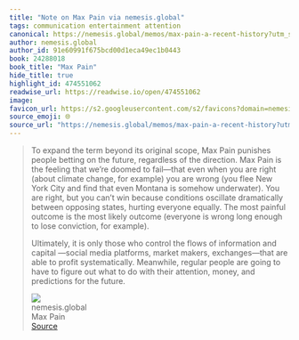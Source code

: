 ```yaml
---
title: "Note on Max Pain via nemesis.global"
tags: communication entertainment attention
canonical: https://nemesis.global/memos/max-pain-a-recent-history?utm_source=substack&utm_medium=email
author: nemesis.global
author_id: 91e60991f675bcd00d1eca49ec1b0443
book: 24288018
book_title: "Max Pain"
hide_title: true
highlight_id: 474551062
readwise_url: https://readwise.io/open/474551062
image: 
favicon_url: https://s2.googleusercontent.com/s2/favicons?domain=nemesis.global
source_emoji: 🌐
source_url: "https://nemesis.global/memos/max-pain-a-recent-history?utm_source=substack&utm_medium=email#:~:text=To%20expand%20the,for%20the%20future."
---
```


> To expand the term beyond its original scope, Max Pain punishes people betting on the future, regardless of the direction. Max Pain is the feeling that we’re doomed to fail—that even when you are right (about climate change, for example) you are wrong (you flee New York City and find that even Montana is somehow underwater). You are right, but you can’t win because conditions oscillate dramatically between opposing states, hurting everyone equally. The most painful outcome is the most likely outcome (everyone is wrong long enough to lose conviction, for example).
> 
> Ultimately, it is only those who control the flows of information and capital —social media platforms, market makers, exchanges—that are able to profit systematically. Meanwhile, regular people are going to have to figure out what to do with their attention, money, and predictions for the future.
> <div class="quoteback-footer"><div class="quoteback-avatar"><img class="mini-favicon" src="https://s2.googleusercontent.com/s2/favicons?domain=nemesis.global"></div><div class="quoteback-metadata"><div class="metadata-inner"><span style="display:none">FROM:</span><div aria-label="nemesis.global" class="quoteback-author"> nemesis.global</div><div aria-label="Max Pain" class="quoteback-title"> Max Pain</div></div></div><div class="quoteback-backlink"><a target="_blank" aria-label="go to the full text of this quotation" rel="noopener" href="https://nemesis.global/memos/max-pain-a-recent-history?utm_source=substack&utm_medium=email#:~:text=To%20expand%20the,for%20the%20future." class="quoteback-arrow"> Source</a></div></div>